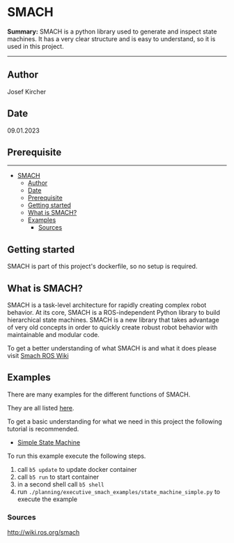 # SMACH

**Summary:** SMACH is a python library used to generate and inspect state machines. It has a very clear structure and is easy to understand, so it is used in this project.

---

## Author

Josef Kircher

## Date

09.01.2023

## Prerequisite

---
<!-- TOC -->
* [SMACH](#smach)
  * [Author](#author)
  * [Date](#date)
  * [Prerequisite](#prerequisite)
  * [Getting started](#getting-started)
  * [What is SMACH?](#what-is-smach)
  * [Examples](#examples)
    * [Sources](#sources)
<!-- TOC -->
## Getting started

SMACH is part of this project's dockerfile, so no setup is required.

## What is SMACH?

SMACH is a task-level architecture for rapidly creating complex robot behavior. At its core, SMACH is a ROS-independent Python library to build hierarchical state machines.
SMACH is a new library that takes advantage of very old concepts in order to quickly create robust robot behavior with maintainable and modular code.

To get a better understanding of what SMACH is and what it does please visit [Smach ROS Wiki](http://wiki.ros.org/smach)

## Examples

There are many examples for the different functions of SMACH.

They are all listed [here](http://wiki.ros.org/smach/Tutorials).

To get a basic understanding for what we need in this project the following tutorial is recommended.

* [Simple State Machine](http://wiki.ros.org/smach/Tutorials/Simple%20State%20Machine)

To run this example execute the following steps.

1. call `b5 update` to update docker container
2. call `b5 run` to start container
3. in a second shell call `b5 shell`
4. run `./planning/executive_smach_examples/state_machine_simple.py` to execute the example

### Sources

<http://wiki.ros.org/smach>
